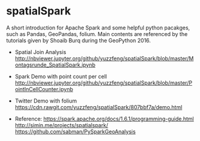 # spatialSpark

A short introduction for Apache Spark and some helpful python pacakges, such as Pandas, GeoPandas, folium. Main contents are referenced by the tutorials given by Shoaib Burq during the GeoPython 2016.

- Spatial Join Analysis
http://nbviewer.jupyter.org/github/yuzzfeng/spatialSpark/blob/master/Montagsrunde_SpatialSpark.ipynb

- Spark Demo with point count per cell
http://nbviewer.jupyter.org/github/yuzzfeng/spatialSpark/blob/master/PointInCellCounter.ipynb

- Twitter Demo with folium
https://cdn.rawgit.com/yuzzfeng/spatialSpark/807bbf7a/demo.html


- Reference:
https://spark.apache.org/docs/1.6.1/programming-guide.html
http://simin.me/projects/spatialspark/
https://github.com/sabman/PySparkGeoAnalysis
